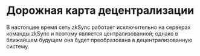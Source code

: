 # Дорожная карта децентрализации

В настоящее время сеть zkSync работает исключительно на серверах команды zkSync и поэтому является централизованной; однако в ближайшем будущем она будет преобразована в децентрализованную систему.
